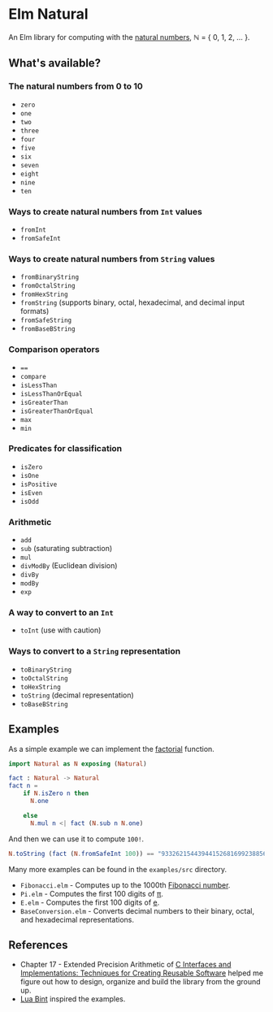 # Elm Natural

An Elm library for computing with the [natural numbers](https://en.wikipedia.org/wiki/Natural_number),
ℕ = { 0, 1, 2, ... }.

## What's available?

### The natural numbers from 0 to 10

- `zero`
- `one`
- `two`
- `three`
- `four`
- `five`
- `six`
- `seven`
- `eight`
- `nine`
- `ten`

### Ways to create natural numbers from `Int` values

- `fromInt`
- `fromSafeInt`

### Ways to create natural numbers from `String` values

- `fromBinaryString`
- `fromOctalString`
- `fromHexString`
- `fromString` (supports binary, octal, hexadecimal, and decimal input formats)
- `fromSafeString`
- `fromBaseBString`

### Comparison operators

- `==`
- `compare`
- `isLessThan`
- `isLessThanOrEqual`
- `isGreaterThan`
- `isGreaterThanOrEqual`
- `max`
- `min`

### Predicates for classification

- `isZero`
- `isOne`
- `isPositive`
- `isEven`
- `isOdd`

### Arithmetic

- `add`
- `sub` (saturating subtraction)
- `mul`
- `divModBy` (Euclidean division)
- `divBy`
- `modBy`
- `exp`

### A way to convert to an `Int`

- `toInt` (use with caution)

### Ways to convert to a `String` representation

- `toBinaryString`
- `toOctalString`
- `toHexString`
- `toString` (decimal representation)
- `toBaseBString`

## Examples

As a simple example we can implement the [factorial](https://en.wikipedia.org/wiki/Factorial)
function.

```elm
import Natural as N exposing (Natural)

fact : Natural -> Natural
fact n =
    if N.isZero n then
      N.one

    else
      N.mul n <| fact (N.sub n N.one)
```

And then we can use it to compute `100!`.

```elm
N.toString (fact (N.fromSafeInt 100)) == "93326215443944152681699238856266700490715968264381621468592963895217599993229915608941463976156518286253697920827223758251185210916864000000000000000000000000"
```

Many more examples can be found in the `examples/src` directory.

- `Fibonacci.elm` - Computes up to the 1000th [Fibonacci number](https://en.wikipedia.org/wiki/Fibonacci_number).
- `Pi.elm` - Computes the first 100 digits of [π](https://en.wikipedia.org/wiki/Pi).
- `E.elm` - Computes the first 100 digits of [e](https://en.wikipedia.org/wiki/E_%28mathematical_constant%29).
- `BaseConversion.elm` - Converts decimal numbers to their binary, octal, and hexadecimal representations.

## References

- Chapter 17 - Extended Precision Arithmetic of [C Interfaces and Implementations: Techniques for Creating Reusable Software](https://archive.org/details/cinterfacesimple0000hans) helped me figure out how to design, organize and build the library from the ground up.
- [Lua Bint](https://github.com/edubart/lua-bint/tree/c73268472aa48554cf337c29b7550ce127f424a8#examples) inspired the examples.
